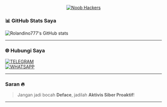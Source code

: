 <p align="center"><a href="https://rebrand.ly/noobhacktube"><img title="Noob Hackers" src="https://user-images.githubusercontent.com/49580304/117566137-7a83a280-b0d2-11eb-8153-91e45df98ca8.gif"></a>
</p>

### 📊 GitHub Stats Saya
![Rolandino777's GitHub stats](https://github-readme-stats.vercel.app/api?username=Rolandino777&show_icons=true&theme=radical)

---

### 🌐 Hubungi Saya

[![TELEGRAM](https://img.shields.io/badge/Telegram-Crack_Group-blue)](https://t.me/Rolandino23)  
[![WHATSAPP](https://img.shields.io/badge/Whatsapp-Chat_Rolandino-green)](https://wa.me/6281243587205)  

---

### Saran 🔥

> Jangan jadi bocah **Deface**, jadilah **Aktivis Siber Proaktif**!

---

